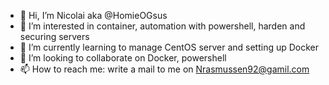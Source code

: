 - 👋 Hi, I’m Nicolai aka @HomieOGsus
- 👀 I’m interested in container, automation with powershell, harden and securing servers
- 🌱 I’m currently learning to manage CentOS server and setting up Docker
- 💞️ I’m looking to collaborate on Docker, powershell
- 📫 How to reach me: write a mail to me on Nrasmussen92@gamil.com

<!---
HomieOGsus/HomieOGsus is a ✨ special ✨ repository because its `README.md` (this file) appears on your GitHub profile.
You can click the Preview link to take a look at your changes.
--->
